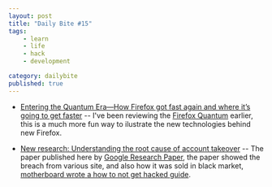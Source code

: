 ```yaml
---
layout: post
title: "Daily Bite #15"
tags: 
    - learn
    - life
    - hack
    - development

category: dailybite
published: true
---
```


- [Entering the Quantum Era—How Firefox got fast again and where it’s going to get faster](https://hacks.mozilla.org/2017/11/entering-the-quantum-era-how-firefox-got-fast-again-and-where-its-going-to-get-faster/) -- I've been reviewing the [Firefox Quantum](https://notes.dedenf.com/2017/11/firefox-quantum) earlier, this is a much more fun way to ilustrate the new technologies behind new Firefox.

- [New research: Understanding the root cause of account takeover](https://security.googleblog.com/2017/11/new-research-understanding-root-cause.html) -- The paper published here by [Google Research Paper](https://static.googleusercontent.com/media/research.google.com/en//pubs/archive/46437.pdf), the paper showed the breach from various site, and also how it was sold in black market, [motherboard wrote a how to not get hacked guide](https://motherboard.vice.com/en_us/article/d3devm/motherboard-guide-to-not-getting-hacked-online-safety-guide). 